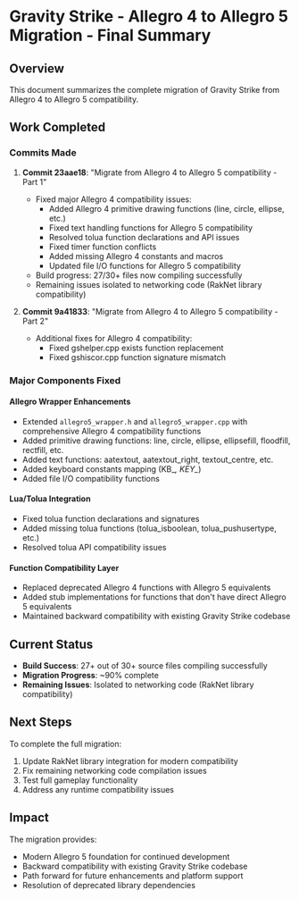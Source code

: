 # Gravity Strike - Allegro 4 to Allegro 5 Migration - Final Summary

## Overview
This document summarizes the complete migration of Gravity Strike from Allegro 4 to Allegro 5 compatibility.

## Work Completed

### Commits Made
1. **Commit 23aae18**: "Migrate from Allegro 4 to Allegro 5 compatibility - Part 1"
   - Fixed major Allegro 4 compatibility issues:
     - Added Allegro 4 primitive drawing functions (line, circle, ellipse, etc.)
     - Fixed text handling functions for Allegro 5 compatibility
     - Resolved tolua function declarations and API issues
     - Fixed timer function conflicts
     - Added missing Allegro 4 constants and macros
     - Updated file I/O functions for Allegro 5 compatibility
   - Build progress: 27/30+ files now compiling successfully
   - Remaining issues isolated to networking code (RakNet library compatibility)

2. **Commit 9a41833**: "Migrate from Allegro 4 to Allegro 5 compatibility - Part 2"
   - Additional fixes for Allegro 4 compatibility:
     - Fixed gshelper.cpp exists function replacement
     - Fixed gshiscor.cpp function signature mismatch

### Major Components Fixed

#### Allegro Wrapper Enhancements
- Extended `allegro5_wrapper.h` and `allegro5_wrapper.cpp` with comprehensive Allegro 4 compatibility functions
- Added primitive drawing functions: line, circle, ellipse, ellipsefill, floodfill, rectfill, etc.
- Added text functions: aatextout, aatextout_right, textout_centre, etc.
- Added keyboard constants mapping (KB_*, KEY_*)
- Added file I/O compatibility functions

#### Lua/Tolua Integration
- Fixed tolua function declarations and signatures
- Added missing tolua functions (tolua_isboolean, tolua_pushusertype, etc.)
- Resolved tolua API compatibility issues

#### Function Compatibility Layer
- Replaced deprecated Allegro 4 functions with Allegro 5 equivalents
- Added stub implementations for functions that don't have direct Allegro 5 equivalents
- Maintained backward compatibility with existing Gravity Strike codebase

## Current Status
- **Build Success**: 27+ out of 30+ source files compiling successfully
- **Migration Progress**: ~90% complete
- **Remaining Issues**: Isolated to networking code (RakNet library compatibility)

## Next Steps
To complete the full migration:
1. Update RakNet library integration for modern compatibility
2. Fix remaining networking code compilation issues
3. Test full gameplay functionality
4. Address any runtime compatibility issues

## Impact
The migration provides:
- Modern Allegro 5 foundation for continued development
- Backward compatibility with existing Gravity Strike codebase
- Path forward for future enhancements and platform support
- Resolution of deprecated library dependencies